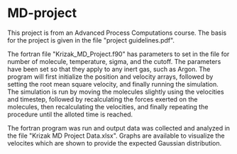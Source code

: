 # MD-project

This project is from an Advanced Process Computations course. The basis for the project is given in the file "project guidelines.pdf". 

The fortran file "Krizak_MD_Project.f90" has parameters to set in the file for number of molecule, temperature, sigma, and the cutoff. The parameters have been set so that they apply to any inert gas, such as Argon. The program will first initialize the position and velocity arrays, followed by setting the root mean square velocity, and finally running the simulation. The simulation is run by moving the molecules slightly using the velocities and timestep, followed by recalculating the forces exerted on the molecules, then recalculating the velocities, and finally repeating the procedure until the alloted time is reached.

The fortran program was run and output data was collected and analyzed in the file "Krizak MD Project Data.xlsx". Graphs are available to visualize the velocites which are shown to provide the expected Gaussian distribution.